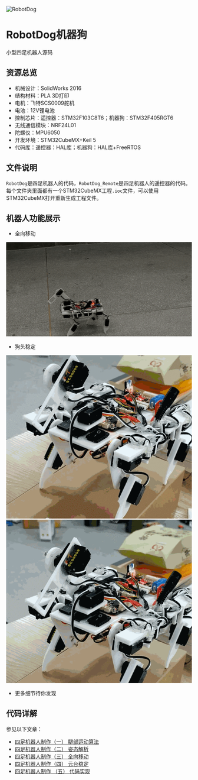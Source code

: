 ![RobotDog](img/RobotDog.jpg)

# RobotDog机器狗
小型四足机器人源码

## 资源总览
* 机械设计：SolidWorks 2016
* 结构材料：PLA 3D打印
* 电机：飞特SCS0009舵机
* 电池：12V锂电池
* 控制芯片：遥控器：STM32F103C8T6；机器狗：STM32F405RGT6
* 无线通信模块：NRF24L01
* 陀螺仪：MPU6050
* 开发环境：STM32CubeMX+Keil 5
* 代码库：遥控器：HAL库；机器狗：HAL库+FreeRTOS

## 文件说明
`RobotDog`是四足机器人的代码，`RobotDog_Remote`是四足机器人的遥控器的代码。每个文件夹里面都有一个STM32CubeMX工程`.ioc`文件，可以使用STM32CubeMX打开重新生成工程文件。

## 机器人功能展示
* 全向移动

![全向移动](img/全向移动.gif)

* 狗头稳定

![狗头稳定](img/上下云台稳.gif)
![狗头稳定](img/左右云台稳.gif)

* 更多细节待你发现

## 代码详解
参见以下文章：

* [四足机器人制作（一） 腿部运动算法](https://imuncle.github.io/content.html?id=61)
* [四足机器人制作（二） 姿态解析](https://imuncle.github.io/content.html?id=62)
* [四足机器人制作（三） 全向移动](https://imuncle.github.io/content.html?id=63)
* [四足机器人制作（四） 云台稳定](https://imuncle.github.io/content.html?id=64)
* [四足机器人制作 （五） 代码实现](https://imuncle.github.io/content.html?id=73)